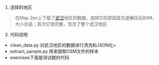 1. 选择的地区
> 在Map Zen上下载了[武汉](https://s3.amazonaws.com/metro-extracts.mapzen.com/wuhan_china.osm.bz2)地区的数据，选择它的原因首先是解压后60M，大小合适；其次它很完整，包含了整个武汉地区

2. 代码说明

>
- clean_data.py 对武汉地区的数据进行清洗和JSON化> 
- extract_sample.py 用来提取OSM文件的样本
- exercises下面是测试题的代码

